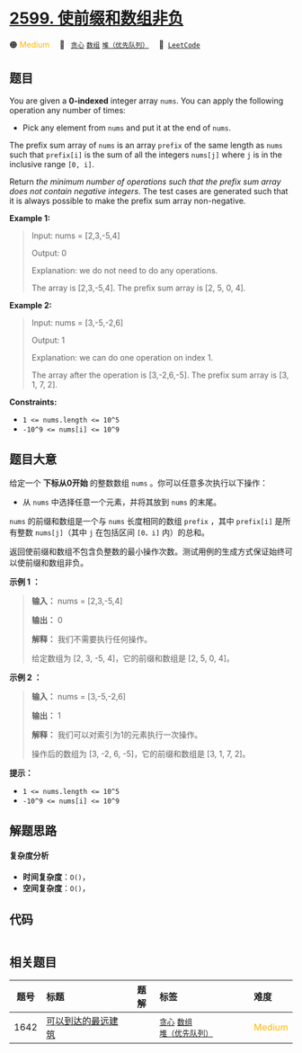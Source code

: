 # [2599. 使前缀和数组非负](https://leetcode.com/problems/make-the-prefix-sum-non-negative)

🟠 <font color=#ffb800>Medium</font>&emsp; 🔖&ensp; [`贪心`](/tag/greedy.md) [`数组`](/tag/array.md) [`堆（优先队列）`](/tag/heap-priority-queue.md)&emsp; 🔗&ensp;[`LeetCode`](https://leetcode.com/problems/make-the-prefix-sum-non-negative)

## 题目

You are given a **0-indexed** integer array `nums`. You can apply the
following operation any number of times:

  * Pick any element from `nums` and put it at the end of `nums`.

The prefix sum array of `nums` is an array `prefix` of the same length as
`nums` such that `prefix[i]` is the sum of all the integers `nums[j]` where
`j` is in the inclusive range `[0, i]`.

Return _the minimum number of operations such that the prefix sum array does
not contain negative integers_. The test cases are generated such that it is
always possible to make the prefix sum array non-negative.



**Example 1:**

> Input: nums = [2,3,-5,4]
> 
> Output: 0
> 
> Explanation: we do not need to do any operations.
> 
> The array is [2,3,-5,4]. The prefix sum array is [2, 5, 0, 4].

**Example 2:**

> Input: nums = [3,-5,-2,6]
> 
> Output: 1
> 
> Explanation: we can do one operation on index 1.
> 
> The array after the operation is [3,-2,6,-5]. The prefix sum array is [3, 1, 7, 2].

**Constraints:**

  * `1 <= nums.length <= 10^5`
  * `-10^9 <= nums[i] <= 10^9`


## 题目大意

给定一个 **下标从0开始** 的整数数组 `nums` 。你可以任意多次执行以下操作：

  * 从 `nums` 中选择任意一个元素，并将其放到 `nums` 的末尾。

`nums` 的前缀和数组是一个与 `nums` 长度相同的数组 `prefix` ，其中 `prefix[i]` 是所有整数 `nums[j]`（其中
`j` 在包括区间 `[0，i]` 内）的总和。

返回使前缀和数组不包含负整数的最小操作次数。测试用例的生成方式保证始终可以使前缀和数组非负。



**示例 1 ：**

> 
> 
> 
> 
> 
> **输入：** nums = [2,3,-5,4]
> 
> **输出：** 0
> 
> **解释：** 我们不需要执行任何操作。
> 
> 给定数组为 [2, 3, -5, 4]，它的前缀和数组是 [2, 5, 0, 4]。
> 
> 

**示例 2 ：**

> 
> 
> 
> 
> 
> **输入：** nums = [3,-5,-2,6]
> 
> **输出：** 1
> 
> **解释：** 我们可以对索引为1的元素执行一次操作。
> 
> 操作后的数组为 [3, -2, 6, -5]，它的前缀和数组是 [3, 1, 7, 2]。
> 
> 



**提示：**

  * `1 <= nums.length <= 10^5`
  * `-10^9 <= nums[i] <= 10^9`


## 解题思路

#### 复杂度分析

- **时间复杂度**：`O()`，
- **空间复杂度**：`O()`，

## 代码

```javascript

```

## 相关题目

<!-- prettier-ignore -->
| 题号 | 标题 | 题解 | 标签 | 难度 |
| :------: | :------ | :------: | :------ | :------ |
| 1642 | [可以到达的最远建筑](https://leetcode.com/problems/furthest-building-you-can-reach) |  |  [`贪心`](/tag/greedy.md) [`数组`](/tag/array.md) [`堆（优先队列）`](/tag/heap-priority-queue.md) | <font color=#ffb800>Medium</font> |